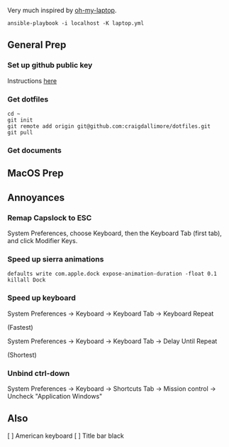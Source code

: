 Very much inspired by [oh-my-laptop](https://github.com/xiaohanyu/oh-my-laptop).

```
ansible-playbook -i localhost -K laptop.yml
```

General Prep
------------

### Set up github public key

Instructions [here](https://gist.github.com/craigdallimore/228a17b9fa73f637d673a9b93626a28a#set-up-a-public-key)

### Get dotfiles

```
cd ~
git init
git remote add origin git@github.com:craigdallimore/dotfiles.git
git pull
```

### Get documents

MacOS Prep
------------

## Annoyances

### Remap Capslock to ESC

System Preferences, choose Keyboard, then the Keyboard Tab (first tab), and click Modifier Keys.

### Speed up sierra animations

```
defaults write com.apple.dock expose-animation-duration -float 0.1
killall Dock
```

### Speed up keyboard

System Preferences -> Keyboard -> Keyboard Tab -> Keyboard Repeat

(Fastest)

System Preferences -> Keyboard -> Keyboard Tab -> Delay Until Repeat

(Shortest)

### Unbind ctrl-down

System Preferences -> Keyboard -> Shortcuts Tab -> Mission control -> Uncheck "Application Windows"


## Also

[ ] American keyboard
[ ] Title bar black

